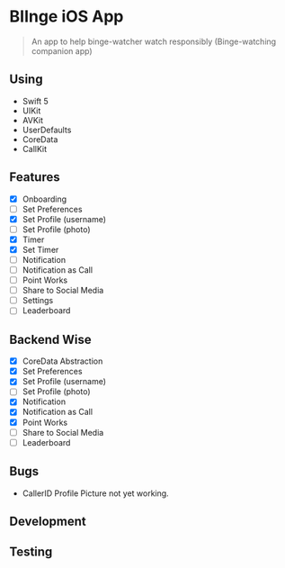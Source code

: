 #  BIInge iOS App

> An app to help binge-watcher watch responsibly (Binge-watching companion app)

## Using

- Swift 5
- UIKit
- AVKit
- UserDefaults
- CoreData
- CallKit

## Features

- [x] Onboarding
- [ ] Set Preferences
- [x] Set Profile (username)
- [ ] Set Profile (photo)
- [x] Timer
- [x] Set Timer
- [ ] Notification
- [ ] Notification as Call
- [ ] Point Works
- [ ] Share to Social Media
- [ ] Settings
- [ ] Leaderboard

## Backend Wise

- [x] CoreData Abstraction
- [x] Set Preferences
- [x] Set Profile (username)
- [ ] Set Profile (photo)
- [x] Notification
- [x] Notification as Call
- [x] Point Works
- [ ] Share to Social Media
- [ ] Leaderboard

## Bugs

- CallerID Profile Picture not yet working.

## Development


## Testing
